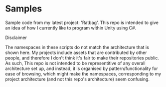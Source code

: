 # Samples
Sample code from my latest project: 'Ratbag'.
This repo is intended to give an idea of how I currently like to program within Unity using C#.

Disclaimer

The namespaces in these scripts do not match the architecture that is shown here. My projects include assets that are contributed by other people, and therefore I don't think it's fair to make their repositories public. 
As such, This repo is not intended to be representitive of any overall architecture set up, and instead, it is organised by pattern/functionality for ease of browsing, which might make the namespaces, corresponding to my project architecture (and not this repo's architecture) seem confusing.

